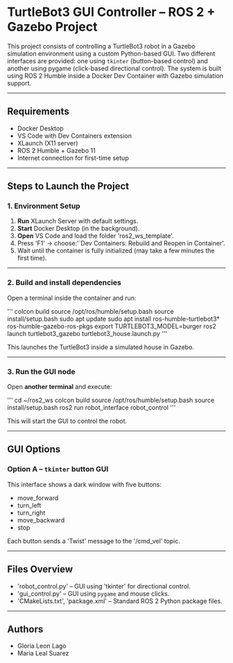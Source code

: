 # TurtleBot3 GUI Controller – ROS 2 + Gazebo Project

This project consists of controlling a TurtleBot3 robot in a Gazebo simulation environment using a custom Python-based GUI. 
Two different interfaces are provided: one using `tkinter` (button-based control) and another using pygame (click-based directional control). 
The system is built using ROS 2 Humble inside a Docker Dev Container with Gazebo simulation support.

---

## Requirements

- Docker Desktop
- VS Code with Dev Containers extension
- XLaunch (X11 server)
- ROS 2 Humble + Gazebo 11
- Internet connection for first-time setup

---

## Steps to Launch the Project

### 1. Environment Setup

1. **Run** XLaunch Server with default settings.
2. **Start** Docker Desktop (in the background).
3. **Open** VS Code and load the folder 'ros2_ws_template'.
4. Press 'F1' → choose:'`Dev Containers: Rebuild and Reopen in Container'.
5. Wait until the container is fully initialized (may take a few minutes the first time).

---

### 2. Build and install dependencies

Open a terminal inside the container and run:

'''
colcon build
source /opt/ros/humble/setup.bash
source install/setup.bash
sudo apt update
sudo apt install ros-humble-turtlebot3* ros-humble-gazebo-ros-pkgs
export TURTLEBOT3_MODEL=burger
ros2 launch turtlebot3_gazebo turtlebot3_house.launch.py
'''

This launches the TurtleBot3 inside a simulated house in Gazebo.

---

### 3. Run the GUI node

Open **another terminal** and execute:

'''
cd ~/ros2_ws
colcon build
source /opt/ros/humble/setup.bash
source install/setup.bash
ros2 run robot_interface robot_control
'''

This will start the GUI to control the robot.

---

## GUI Options

### Option A – `tkinter` button GUI

This interface shows a dark window with five buttons:

-  move_forward
-  turn_left
-  turn_right
-  move_backward
-  stop

Each button sends a 'Twist' message to the '/cmd_vel' topic.


---

## Files Overview

- 'robot_control.py' – GUI using 'tkinter' for directional control.
- 'gui_control.py' – GUI using `pygame` and mouse clicks.
- 'CMakeLists.txt', 'package.xml' – Standard ROS 2 Python package files.

---

## Authors
- Gloria Leon Lago
- Maria Leal Suarez

